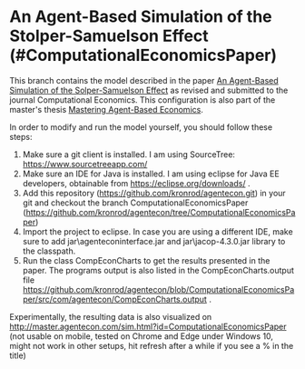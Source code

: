 # An Agent-Based Simulation of the Stolper-Samuelson Effect (#ComputationalEconomicsPaper)

This branch contains the model described in the paper [An Agent-Based Simulation of the Solper-Samuelson Effect](http://master.agentecon.com/draft.pdf) as revised and submitted to the journal Computational Economics. This configuration is also part of the master's thesis [Mastering Agent-Based Economics](http://master.agentecon.com/thesis.pdf).

In order to modify and run the model yourself, you should follow these steps:

1. Make sure a git client is installed. I am using SourceTree: https://www.sourcetreeapp.com/
2. Make sure an IDE for Java is installed. I am using eclipse for Java EE developers, obtainable from https://eclipse.org/downloads/ .
3. Add this repository (https://github.com/kronrod/agentecon.git) in your git and checkout the branch ComputationalEconomicsPaper (https://github.com/kronrod/agentecon/tree/ComputationalEconomicsPaper)
4. Import the project to eclipse. In case you are using a different IDE, make sure to add jar\agenteconinterface.jar and jar\jacop-4.3.0.jar library to the classpath.
5. Run the class CompEconCharts to get the results presented in the paper. The programs output is also listed in the CompEconCharts.output file https://github.com/kronrod/agentecon/blob/ComputationalEconomicsPaper/src/com/agentecon/CompEconCharts.output .

Experimentally, the resulting data is also visualized on http://master.agentecon.com/sim.html?id=ComputationalEconomicsPaper (not usable on mobile, tested on Chrome and Edge under Windows 10, might not work in other setups, hit refresh after a while if you see a % in the title)